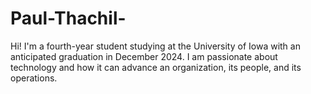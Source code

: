 # Paul-Thachil-
Hi! I'm a fourth-year student studying at the University of Iowa with an anticipated graduation in December 2024. I am passionate about technology and how it can advance an organization, its people, and its operations.
